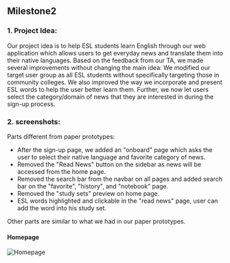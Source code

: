## Milestone2

### 1. Project Idea:
Our project idea is to help ESL students learn English through our web application which allows users to get everyday news and translate them into their native languages. Based on the feedback from our TA, we made several improvements without changing the main idea: We modified our target user group as all ESL students without specifically targeting those in community colleges. We also improved the way we incorporate and present ESL words to help the user better learn them. Further, we now let users select the category/domain of news that they are interested in during the sign-up process.

### 2. screenshots:
Parts different from paper prototypes:
- After the sign-up page, we added an "onboard" page which asks the user to select their native language and favorite category of news.
- Removed the "Read News" button on the sidebar as news will be accessed from the home page.
- Removed the search bar from the navbar on all pages and added search bar on the "favorite", "history", and "notebook" page.
- Removed the "study sets" preview on home page.
- ESL words highlighted and clickable in the "read news" page, user can add the word into his study set.

Other parts are similar to what we had in our paper prototypes.

#### Homepage
![Homepage](hhttps://github.com/KingsleyLai/COGS121/blob/master/images/milestone2/homepage.png)
